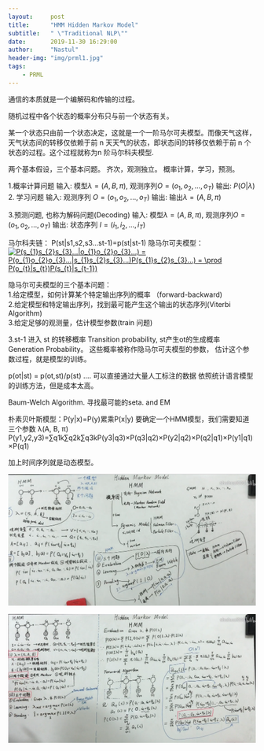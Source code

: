 ```yaml
---
layout:     post
title:      "HMM Hidden Markov Model"
subtitle:   " \"Traditional NLP\""
date:       2019-11-30 16:29:00
author:     "Nastul"
header-img: "img/prml1.jpg"
tags:
    - PRML
---
```

通信的本质就是一个编解码和传输的过程。



随机过程中各个状态的概率分布只与前一个状态有关。




某一个状态只由前一个状态决定，这就是一个一阶马尔可夫模型。而像天气这样，天气状态间的转移仅依赖于前 n 天天气的状态，即状态间的转移仅依赖于前 n 个状态的过程。这个过程就称为n 阶马尔科夫模型.


两个基本假设，三个基本问题。
齐次，观测独立。  概率计算，学习，预测。


1.概率计算问题 输入: 模型$\lambda=(A,B,\pi)$, 观测序列$O=(o_1,o_2,\dots,o_T)$ 输出: $P(O|\lambda)$
2.
学习问题 输入: 观测序列 $O=(o_1,o_2,\dots,o_T)$ 输出: 输出$\lambda=(A,B,\pi)$

3.预测问题, 也称为解码问题(Decoding) 输入: 模型$\lambda=(A,B,\pi)$, 观测序列$O=(o_1,o_2,\dots,o_T)$ 输出: 状态序列 $I=(i_1,i_2,\dots,i_T)$

马尔科夫链： P(st|s1,s2,s3...st-1)=p(st|st-1)
隐马尔可夫模型：<a href="https://www.codecogs.com/eqnedit.php?latex=P(s_{1}s_{2}s_{3}...|o_{1}o_{2}o_{3}...)&space;=&space;P(o_{1}o_{2}o_{3}...|s_{1}s_{2}s_{3}...)P(s_{1}s_{2}s_{3}...)&space;=&space;\prod&space;P(o_{t}|s_{t})P(s_{t}|s_{t-1})" target="_blank"><img src="https://latex.codecogs.com/gif.latex?P(s_{1}s_{2}s_{3}...|o_{1}o_{2}o_{3}...)&space;=&space;P(o_{1}o_{2}o_{3}...|s_{1}s_{2}s_{3}...)P(s_{1}s_{2}s_{3}...)&space;=&space;\prod&space;P(o_{t}|s_{t})P(s_{t}|s_{t-1})" title="P(s_{1}s_{2}s_{3}...|o_{1}o_{2}o_{3}...) = P(o_{1}o_{2}o_{3}...|s_{1}s_{2}s_{3}...)P(s_{1}s_{2}s_{3}...) = \prod P(o_{t}|s_{t})P(s_{t}|s_{t-1})" /></a>



隐马尔可夫模型的三个基本问题：<br>
1.给定模型，如何计算某个特定输出序列的概率 （forward-backward)<br>
2.给定模型和特定输出序列，找到最可能产生这个输出的状态序列(Viterbi Algorithm)<br>
3.给定足够的观测量，估计模型参数(train 问题)<br>


3.st-1 进入 st 的转移概率 Transition probability,  st产生ot的生成概率 Generation Probability。  这些概率被称作隐马尔可夫模型的参数， 估计这个参数过程，就是模型的训练。

p(ot|st) = p(ot,st)/p(st) ....  可以直接通过大量人工标注的数据 依照统计语言模型的训练方法，但是成本太高。

Baum-Welch Algorithm. 寻找最可能的seta.
and EM


朴素贝叶斯模型：P(y|x)=P(y)累乘P(x|y)
要确定一个HMM模型，我们需要知道三个参数
λ(A, B, π) P(y1,y2,y3)=∑q1k∑q2k∑q3kP(y3|q3)×P(q3|q2)×P(y2|q2)×P(q2|q1)×P(y1|q1)×P(q1)

加上时间序列就是动态模型。

![avatar](/img/20191130183748.png)

![avatar](/img/20191130200013.png)
